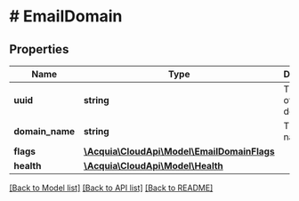 # # EmailDomain

## Properties

Name | Type | Description | Notes
------------ | ------------- | ------------- | -------------
**uuid** | **string** | The UUID of the email domain. |
**domain_name** | **string** | The domain name. |
**flags** | [**\Acquia\CloudApi\Model\EmailDomainFlags**](EmailDomainFlags.md) |  |
**health** | [**\Acquia\CloudApi\Model\Health**](Health.md) |  |

[[Back to Model list]](../../README.md#models) [[Back to API list]](../../README.md#endpoints) [[Back to README]](../../README.md)
